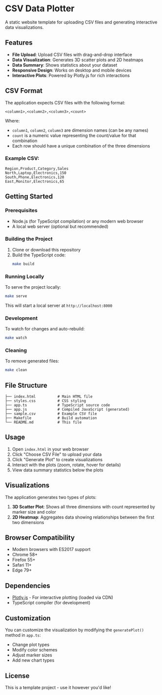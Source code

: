 # CSV Data Plotter

A static website template for uploading CSV files and generating interactive data visualizations.

## Features

- **File Upload**: Upload CSV files with drag-and-drop interface
- **Data Visualization**: Generates 3D scatter plots and 2D heatmaps
- **Data Summary**: Shows statistics about your dataset
- **Responsive Design**: Works on desktop and mobile devices
- **Interactive Plots**: Powered by Plotly.js for rich interactions

## CSV Format

The application expects CSV files with the following format:
```
<column1>,<column2>,<column3>,<count>
```

Where:
- `column1`, `column2`, `column3` are dimension names (can be any names)
- `count` is a numeric value representing the count/value for that combination
- Each row should have a unique combination of the three dimensions

### Example CSV:
```csv
Region,Product,Category,Sales
North,Laptop,Electronics,150
South,Phone,Electronics,120
East,Monitor,Electronics,65
```

## Getting Started

### Prerequisites

- Node.js (for TypeScript compilation) or any modern web browser
- A local web server (optional but recommended)

### Building the Project

1. Clone or download this repository
2. Build the TypeScript code:
   ```bash
   make build
   ```

### Running Locally

To serve the project locally:
```bash
make serve
```

This will start a local server at `http://localhost:8000`

### Development

To watch for changes and auto-rebuild:
```bash
make watch
```

### Cleaning

To remove generated files:
```bash
make clean
```

## File Structure

```
├── index.html          # Main HTML file
├── styles.css          # CSS styling
├── app.ts              # TypeScript source code
├── app.js              # Compiled JavaScript (generated)
├── sample.csv          # Example CSV file
├── Makefile            # Build automation
└── README.md           # This file
```

## Usage

1. Open `index.html` in your web browser
2. Click "Choose CSV File" to upload your data
3. Click "Generate Plot" to create visualizations
4. Interact with the plots (zoom, rotate, hover for details)
5. View data summary statistics below the plots

## Visualizations

The application generates two types of plots:

1. **3D Scatter Plot**: Shows all three dimensions with count represented by marker size and color
2. **2D Heatmap**: Aggregates data showing relationships between the first two dimensions

## Browser Compatibility

- Modern browsers with ES2017 support
- Chrome 58+
- Firefox 55+
- Safari 11+
- Edge 79+

## Dependencies

- [Plotly.js](https://plotly.com/javascript/) - For interactive plotting (loaded via CDN)
- TypeScript compiler (for development)

## Customization

You can customize the visualization by modifying the `generatePlot()` method in `app.ts`:

- Change plot types
- Modify color schemes
- Adjust marker sizes
- Add new chart types

## License

This is a template project - use it however you'd like!